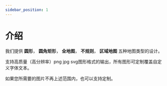 ```yaml
---
sidebar_position: 1
---
```


# 介绍

我们提供 **圆形**， **圆角矩形**， **全地图**， **不规则**， **区域地图** 五种地图类型的设计。

支持高质量（高分辨率）png jpg svg图形格式的输出，所有图形可定制覆盖自定义字体文本。

如果您所需要的图片不再上述范围内，也可以支持定制。
